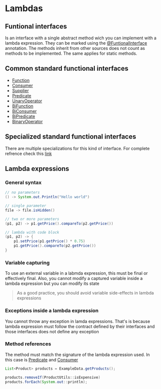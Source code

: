 # Lambdas

## Funtional interfaces

Is an interface with a single abstract method wich you can implement with a lambda expression. They can be marked using the [@FuntionalInterface](https://docs.oracle.com/en/java/javase/11/docs/api/java.base/java/lang/FunctionalInterface.html) annotation. The methods inherit from other sources does not count as methods to be implemented. The same applies for static methods.

## Common standard functional interfaces

- [Function](https://docs.oracle.com/en/java/javase/11/docs/api/java.base/java/util/function/Function.html)
- [Consumer](https://docs.oracle.com/en/java/javase/11/docs/api/java.base/java/util/function/Consumer.html)
- [Supplier](https://docs.oracle.com/en/java/javase/11/docs/api/java.base/java/util/function/Supplier.html)
- [Predicate](https://docs.oracle.com/en/java/javase/11/docs/api/java.base/java/util/function/Predicate.html)
- [UnaryOperator](https://docs.oracle.com/en/java/javase/11/docs/api/java.base/java/util/function/UnaryOperator.html)
- [BiFunction](https://docs.oracle.com/en/java/javase/11/docs/api/java.base/java/util/function/BiFunction.html)
- [BiConsumer](https://docs.oracle.com/en/java/javase/11/docs/api/java.base/java/util/function/BiConsumer.html)
- [BiPredicate](https://docs.oracle.com/en/java/javase/11/docs/api/java.base/java/util/function/BiPredicate.html)
- [BinaryOperator](https://docs.oracle.com/en/java/javase/11/docs/api/java.base/java/util/function/BinaryOperator.html)

## Specialized standard functional interfaces

There are multiple specializations for this kind of interface. For complete refrence check this [link](https://docs.oracle.com/en/java/javase/11/docs/api/java.base/java/util/function/package-summary.html)

## Lambda expressions

### General syntax

```java
// no parameters
() -> System.out.Println("Hello world")

// single parameter
file -> file.isHidden()

// two or more parameters
(p1, p2) -> p1.getPrice().compareTo(p2.getPrice())

// lambda with code block
(p1, p2) -> {
    p1.setPrice(p1.getPrice() * 0.75)
    p1.getPrice().compareTo(p2.getPrice())
}
```

### Variable capturing

To use an external variable in a labmda expression, this must be final or effectively final. Also, you cannot modify a captured variable inside a lambda expression but you can modify its state

> As a good practice, you should avoid variable side-effects in lambda expressions

### Exceptions inside a lambda expression

You cannot throw any exception in lamda expressions. That's is because lambda expression must follow the contract defined by their interfaces and those interfaces does not define any exception

### Method references

The method must match the signature of the lambda expression used. In this case is [Predicate](https://docs.oracle.com/en/java/javase/11/docs/api/java.base/java/util/function/Predicate.html) and [Consumer](https://docs.oracle.com/en/java/javase/11/docs/api/java.base/java/util/function/Consumer.html)

```java
List<Product> products = ExampleData.getProducts();

products.removeIf(ProductUtils::isExpensive)
products.forEach(System.out::println);
```
